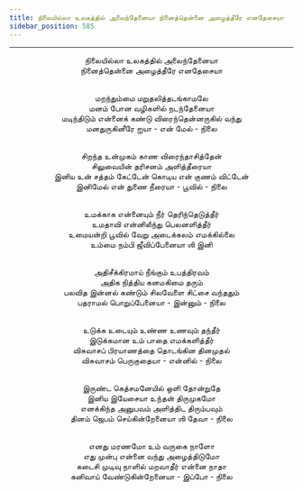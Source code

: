 ```yaml
---
title: நிலையில்லா உலகத்தில் அலைந்தேனையா நினைத்தென்னை அழைத்தீரே எனதேசையா
sidebar_position: 585
---
```


---
<center>
நிலையில்லா உலகத்தில் அலைந்தேனையா<br/>
நினைத்தென்னை அழைத்தீரே எனதேசையா<br/><br/>

மறந்தும்மை மறுதலித்தடங்காமலே<br/>
மனம் போன வழிகளில் நடந்தேனையா<br/>
மடிந்திடும் என்னைக் கண்டு விரைந்தென்னருகில் வந்து<br/>
மனதுருகினீரே ஐயா - என் மேல்                 - நிலை<br/><br/>

சிறந்த உன்முகம் காண விரைந்தாசித்தேன்<br/>
சிலுவையின் தரிசனம் அளித்தீரையா<br/>
இனிய உன் சத்தம் கேட்டேன் கொடிய என் குணம் விட்டேன்<br/>
இனிமேல் என் துணை நீரையா - பூவில்            - நிலை<br/><br/>

உமக்காக என்னையும் நீர் தெரிந்தெடுத்தீர்<br/>
உமதாவி என்னிலீந்து பெலனளித்தீர்<br/>
உமையன்றி பூவில் வேறு அடைக்கலம் எமக்கில்லை<br/>
உம்மை நம்பி ஜீவிப்பேனையா ஶி இனி<br/><br/>

அதிசீக்கிரமாய் நீங்கும் உபத்திரவம்<br/>
அதிக நித்திய கனமகிமை தரும்<br/>
பலவித இன்னல் கண்டும் சிலவேளை சிட்சை வந்ததும்<br/>
பதராமல் பொறுப்பேனையா    - இன்னும்            - நிலை<br/><br/>

உடுக்க உடையும் உண்ண உணவும் தந்தீர்<br/>
இடுக்கமான உம் பாதை எமக்களித்தீர்<br/>
விசுவாசப் பிரயாணத்தை தொடங்கின தினமுதல்<br/>
விசுவாசம் பெருகுதையா - என்னில்            - நிலை<br/><br/>

இருண்ட கெத்சமனேயில் ஒளி தோன்றுதே<br/>
இனிய இயேசையா உந்தன் திருமுகமோ<br/>
எனக்கிந்த அனுபவம் அளித்திட திரும்பவும்<br/>
தினம் ஜெபம் செய்கின்றேனையா ஶி தேவா        - நிலை<br/><br/>

எனது மரணமோ உம் வருகை நாளோ<br/>
எது முன்பு என்னை வந்து அழைத்திடுமோ<br/>
கடைசி முடிவு நாளில் மறவாதீர் என்னை நாதா<br/>
கனிவாய் வேண்டுகின்றேனையா - இப்போ         - நிலை
</center>